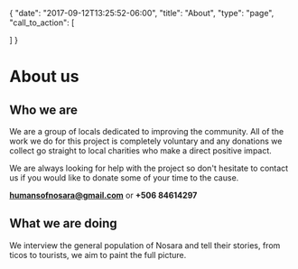 {
  "date": "2017-09-12T13:25:52-06:00",
  "title": "About",
  "type": "page",
  "call_to_action": [

  ]
}
# About us

## Who we are

We are a group of locals dedicated to improving the community. All of the work we do for this project is completely voluntary and any donations we collect go straight to local charities who make a direct positive impact.

We are always looking for help with the project so don't hesitate to contact us if you would like to donate some of your time to the cause.

**humansofnosara@gmail.com** or **+506 84614297**

## What we are doing

We interview the general population of Nosara and tell their stories, from ticos to tourists, we aim to paint the full picture.